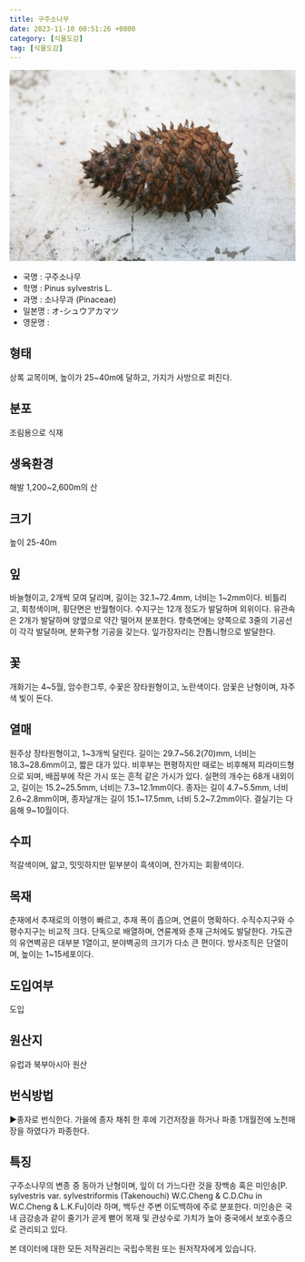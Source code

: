 ```yaml
---
title: 구주소나무
date: 2023-11-10 00:51:26 +0800
category: [식물도감]
tag: [식물도감]
---
```




![구주소나무](/assets/img/fileUpload/plants/basic/Pinaceae/Pinus/31662/2_th2.JPG)
- 국명 : 구주소나무
- 학명 : Pinus sylvestris L.
- 과명 : 소나무과 (Pinaceae)
- 일본명 : オ-シュウアカマツ
- 영문명 : 


## 형태
상록 교목이며, 높이가 25~40m에 달하고, 가지가 사방으로 퍼진다.
## 분포
조림용으로 식재
## 생육환경
해발 1,200~2,600m의 산
## 크기
높이 25-40m
## 잎
바늘형이고, 2개씩 모여 달리며, 길이는 32.1~72.4mm, 너비는 1~2mm이다. 비틀리고, 회청색이며, 횡단면은 반월형이다. 수지구는 12개 정도가 발달하며 외위이다. 유관속은 2개가 발달하며 양옆으로 약간 떨어져 분포한다. 향축면에는 양쪽으로 3줄의 기공선이 각각 발달하며, 분화구형 기공을 갖는다. 잎가장자리는 잔톱니형으로 발달한다.
## 꽃
개화기는 4~5월, 암수한그루, 수꽃은 장타원형이고, 노란색이다. 암꽃은 난형이며, 자주색 빛이 돈다.
## 열매
원주상 장타원형이고, 1~3개씩 달린다. 길이는 29.7~56.2(70)mm, 너비는 18.3~28.6mm이고, 짧은 대가 있다. 비후부는 편평하지만 때로는 비후해져 피라미드형으로 되며, 배꼽부에 작은 가시 또는 흔적 같은 가시가 있다. 실편의 개수는 68개 내외이고, 길이는 15.2~25.5mm, 너비는 7.3~12.1mm이다. 종자는 길이 4.7~5.5mm, 너비 2.6~2.8mm이며, 종자날개는 길이 15.1~17.5mm, 너비 5.2~7.2mm이다. 결실기는 다음해 9~10월이다.
## 수피
적갈색이며, 얇고, 밋밋하지만 밑부분이 흑색이며, 잔가지는 회황색이다.
## 목재
춘재에서 추재로의 이행이 빠르고, 추재 폭이 좁으며, 연륜이 명확하다. 수직수지구와 수평수지구는 비교적 크다. 단독으로 배열하며, 연륜계와 춘재 근처에도 발달한다. 가도관의 유연벽공은 대부분 1열이고, 분야벽공의 크기가 다소 큰 편이다. 방사조직은 단열이며, 높이는 1~15세포이다.
## 도입여부
도입
## 원산지
유럽과 북부아시아 원산
## 번식방법
▶종자로 번식한다. 가을에 종자 채취 한 후에 기건저장을 하거나 파종 1개월전에 노천매장을 하였다가 파종한다.
## 특징
구주소나무의 변종 중 동아가 난형이며, 잎이 더 가느다란 것을 장백송 혹은 미인송[P. sylvestris var. sylvestriformis (Takenouchi) W.C.Cheng & C.D.Chu in W.C.Cheng & L.K.Fu]이라 하며, 백두산 주변 이도백하에 주로 분포한다. 미인송은 국내 금강송과 같이 줄기가 곧게 뻗어 목재 및 관상수로 가치가 높아 중국에서 보호수종으로 관리되고 있다.






본 데이터에 대한 모든 저작권리는 국립수목원 또는 원저작자에게 있습니다.

